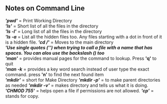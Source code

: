 ## Notes on Command Line


_**'pwd'**_ =  Print Working Directory  
_**'ls'**_ = Short list of all the files in the directory  
_**'ls -l'**_ = Long list of all the files in the directory  
_**'ls -a**_ = List all the hidden files too. Any files starting with a dot in front of it is a hidden file. 
_**'cd /'**_ = Moves to the main directory  
_**'Use single quotes ('') when trying to call a file with a name that has spaces. You can alos use the backslash (\) too**_  
_**'man'**_ = provides manual pages for the command to lookup. Press **'q'** to quit  
_**'man -k**_ = provides a key word search instead of user type the exact command. press **'n'** to find the next found item  
_**'mkdir'**_ = short for Make Directory
_**'mkdir -p'**_ = to make parent directories as needed
_**'mkdir -v'**_ = makes directory and tells us what it is doing.
_**'CHMOD 755'**_ = helps open a file if permissions are not allowed. 
_**'cp'**_ = stands for copy.  
